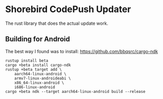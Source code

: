 # Shorebird CodePush Updater

The rust library that does the actual update work.

## Building for Android

The best way I found was to install:
https://github.com/bbqsrc/cargo-ndk

```
rustup install beta
cargo +beta install cargo-ndk
rustup +beta target add \
    aarch64-linux-android \
    armv7-linux-androideabi \
    x86_64-linux-android \
    i686-linux-android
cargo +beta ndk --target aarch64-linux-android build --release
```
